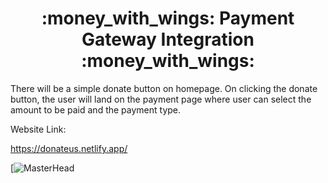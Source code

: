 <h1 align="center">:money_with_wings: Payment Gateway Integration :money_with_wings:</h1>

There will be a simple donate button on homepage. On clicking the donate button, the user will land on the payment page where user can select the amount to be paid and the payment type.

Website Link:

https://donateus.netlify.app/

[![MasterHead](https://i.pinimg.com/originals/f8/c4/22/f8c422a0a0e6793b3f9113d419c5143a.gif)
